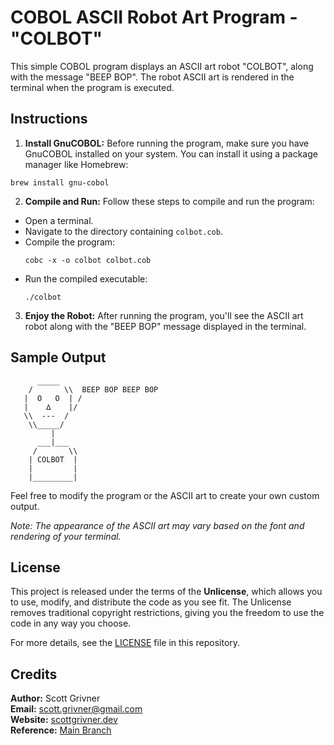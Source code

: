 # COBOL ASCII Robot Art Program - "COLBOT"

This simple COBOL program displays an ASCII art robot "COLBOT", along with the message "BEEP BOP". The robot ASCII art is rendered in the terminal when the program is executed.

## Instructions

1. **Install GnuCOBOL:** Before running the program, make sure you have GnuCOBOL installed on your system. You can install it using a package manager like Homebrew:
```shell
brew install gnu-cobol
```

2. **Compile and Run:** Follow these steps to compile and run the program:
- Open a terminal.
- Navigate to the directory containing `colbot.cob`.
- Compile the program:
  ```
  cobc -x -o colbot colbot.cob
  ```
- Run the compiled executable:
  ```
  ./colbot
  ```

3. **Enjoy the Robot:** After running the program, you'll see the ASCII art robot along with the "BEEP BOP" message displayed in the terminal.

## Sample Output
          _____                                                       
        /       \\  BEEP BOP BEEP BOP                                 
       |  O   O  | /                                                  
       |    ∆    |/                                                 
       \\  ---  /                                                     
        \\_____/                                                      
             |                                                        
          ___|___                                                     
         /       \\                                                   
        | COLBOT  |                                                   
        |         |                                                   
        |_________|    

Feel free to modify the program or the ASCII art to create your own custom output.

*Note: The appearance of the ASCII art may vary based on the font and rendering of your terminal.*

## License
This project is released under the terms of the **Unlicense**, which allows you to use, modify, and distribute the code as you see fit. The Unlicense removes traditional copyright restrictions, giving you the freedom to use the code in any way you choose.

For more details, see the [LICENSE](LICENSE) file in this repository.

## Credits

**Author:** Scott Grivner <br>
**Email:** scott.grivner@gmail.com <br>
**Website:** [scottgrivner.dev](https://www.scottgriv.dev) <br>
**Reference:** [Main Branch](https://github.com/scottgriv/cobol-ascii_robot_art) <br>
